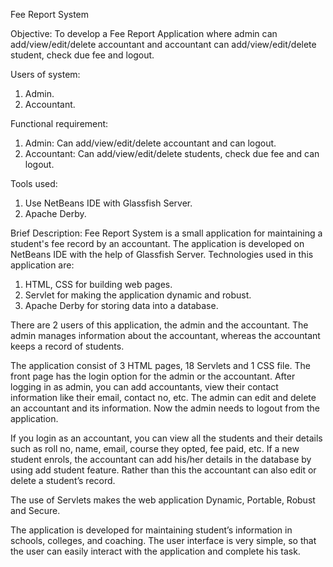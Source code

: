 Fee Report System

Objective:
To develop a Fee Report Application where admin can add/view/edit/delete accountant and accountant can add/view/edit/delete student, check due fee and logout.

Users of system:
1.	Admin.
2.	Accountant.

Functional requirement:
1.	Admin: Can add/view/edit/delete accountant and can logout.
2.	Accountant: Can add/view/edit/delete students, check due fee and can logout. 

Tools used:
1.	Use NetBeans IDE with Glassfish Server.
2.	Apache Derby.


Brief Description:
Fee Report System is a small application for maintaining a student's fee record by an accountant.
The application is developed on NetBeans IDE with the help of Glassfish Server. Technologies used in this application are:
1. HTML, CSS for building web pages.
2. Servlet for making the application dynamic and robust.
3. Apache Derby for storing data into a database.

There are 2 users of this application, the admin and the accountant. The admin manages information about the accountant, whereas the accountant keeps a record of students.

The application consist of 3 HTML pages, 18 Servlets and 1 CSS file. The front page has the login option for the admin or the accountant.
After logging in as admin, you can add accountants, view their contact information like their email, contact no, etc. The admin can edit and delete an accountant and its information. Now the admin needs to logout from the application.

If you login as an accountant, you can view all the students and their details such as roll no, name, email, course they opted, fee paid, etc. If a new student enrols, the accountant can add his/her details in the database by using add student feature. Rather than this the accountant can also edit or delete a student’s record.

The use of Servlets makes the web application Dynamic, Portable, Robust and Secure.

The application is developed for maintaining student’s information in schools, colleges, and coaching. The user interface is very simple, so that the user can easily interact with the application and complete his task.
